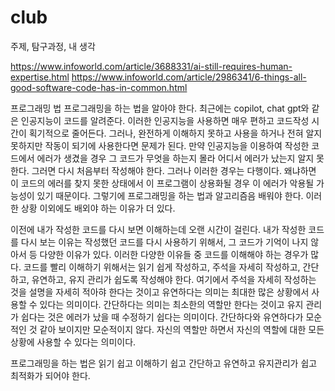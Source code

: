 # club
주제, 탐구과정, 내 생각

https://www.infoworld.com/article/3688331/ai-still-requires-human-expertise.html
https://www.infoworld.com/article/2986341/6-things-all-good-software-code-has-in-common.html

프로그래밍 법
프로그래밍을 하는 법을 알아야 한다.
최근에는 copilot, chat gpt와 같은 인공지능이 코드를 알려준다.
이러한 인공지능을 사용하면 매우 편하고 코드작성 시간이 획기적으로 줄어든다.
그러나, 완전하게 이해하지 못하고 사용을 하거나 전혀 알지 못하지만 작동이 되기에 사용한다면 문제가 된다.
만약 인공지능을 이용하여 작성한 코드에서 에러가 생겼을 경우 그 코드가 무엇을 하는지 몰라 어디서 에러가 났는지 알지 못한다.
그러면 다시 처음부터 작성해야 한다. 그러나 이러한 경우는 다행이다. 
왜냐하면 이 코드의 에러를 찾지 못한 상태에서 이 프로그램이 상용화될 경우 이 에러가 악용될 가능성이 있기 때문이다.
그렇기에 프로그래밍을 하는 법과 알고리즘음 배워야 한다. 이러한 상황 이외에도 배외야 하는 이유가 더 있다.

이전에 내가 작성한 코드를 다시 보면 이해하는데 오랜 시간이 걸린다.
내가 작성한 코드를 다시 보는 이유는 작성했던 코드를 다시 사용하기 위해서, 그 코드가 기억이 나지 않아서 등 다양한 이유가 있다.
이러한 다양한 이유들 중 코드를 이해해야 하는 경우가 많다. 
코드를 빨리 이해하기 위해서는 읽기 쉽게 작성하고, 주석을 자세히 작성하고, 간단하고, 유연하고, 유지 관리가 쉽도록 작성해야 한다.
여기에서 주석을 자세히 작성하는 것을 설명을 자세히 적아햐 한다는 것이고 유연하다는 의미는 최대한 많은 상황에서 사용할 수 있다는 의미이다.
간단하다는 의미는 최소한의 역할만 한다는 것이고 유지 관리가 쉽다는 것은 에러가 났을 때 수정하기 쉽다는 의미이다.
간단하다와 유연하다가 모순적인 것 같아 보이지만 모순적이지 않다. 자신의 역할만 하면서 자신의 역할에 대한 모든 상황에 사용할 수 있다는 의미이다.

프로그래밍을 하는 법은 읽기 쉽고 이해하기 쉽고 간단하고 유연하고 유지관리가 쉽고 최적화가 되어야 한다.





